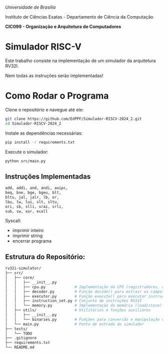 *Universidade de Brasília*

Instituto de Ciências Exatas - Departamento de Ciência da Computação

**CIC099 - Organização e Arquitetura de Computadores**

# Simulador RISC-V

Este trabalho consiste na implementação de um simulador da arquitetura RV32I.

Nem todas as instruções serão implementadas!

# Como Rodar o Programa

Clone o repositório e navegue até ele:

```bash
git clone https://github.com/EdPPF/Simulador-RISCV-2024_2.git
cd Simulador-RISCV-2024_2
```

Instale as dependências necessárias:

```bash
pip install -r requirements.txt
```

Execute o simulador:

```bash
python src/main.py
```

## Instruções Implementadas

```bash
add, addi, and, andi, auipc,
beq, bne, bge, bgeu, blt,
bltu, jal, jalr, lb, or,
lbu, lw, lui, slt, sltu,
ori, sb, slli, srai, srli,
sub, sw, xor, ecall
```

Syscall:

- imprimir inteiro
- imprimir string
- encerrar programa

## Estrutura do Repositório:

```bash
rv32i-simulator/
├── src/
│   ├── core/
│   │   ├── __init__.py
│   │   ├── cpu.py             # Implementação da CPU (registradores, ciclo de execução)
│   │   ├── decoder.py         # Função decode() para extrair os campos da instrução
│   │   ├── executor.py        # Função execute() para executar instruções
│   │   ├── instruction_set.py # Conjunto de instruções RV32I
│   │   └── memory.py          # Implementação da memória (load/store)
│   ├── utils/                 # Utilitários e funções auxiliares
│   │   ├── __init__.py
│   │   └── binaries.py        # Funções para conversão e manipulação de binários
│   └── main.py                # Ponto de entrada do simulador
├── tests/
│   └── TODO
├── .gitignore
├── requirements.txt
└── README.md
```
